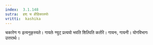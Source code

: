 ```yaml
---
index:  3.1.148
sutra:  हश् च व्रीहिकालयोः
vritti:  kashika 
---
```


चकारेण गः इत्यनुकृस्यते। गायतेः ण्युट् प्रत्ययो भवति शिल्पिति कर्तरि। गायनः, गायनी। योगविभागः उत्तरार्थः।

